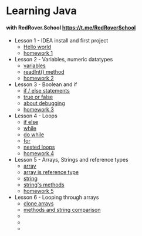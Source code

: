 # Learning Java 
#### with RedRover.School https://t.me/RedRoverSchool

* Lesson 1 - IDEA install and first project
  - [Hello world](https://github.com/Sensation3000/JavaLearning/blob/main/src/main/java/lesson01/Lesson1.java)
  - [homework 1](https://github.com/Sensation3000/JavaLearning/tree/main/src/main/java/homework01)
* Lesson 2 - Variables, numeric datatypes
  - [variables](https://github.com/Sensation3000/JavaLearning/blob/main/src/main/java/lesson02/Lesson2.java)
  - [readInt() method](https://github.com/Sensation3000/JavaLearning/blob/main/src/main/java/lesson02/Adder.java)
  - [homework 2](https://github.com/Sensation3000/JavaLearning/tree/main/src/main/java/homework02)
* Lesson 3 - Boolean and if
  - [if / else statements](https://github.com/Sensation3000/JavaLearning/blob/main/src/main/java/lesson03/Lesson3_1.java)
  - [true or false](https://github.com/Sensation3000/JavaLearning/blob/main/src/main/java/lesson03/Lesson3_2.java)
  - [about debugging](https://github.com/Sensation3000/JavaLearning/blob/main/src/main/java/lesson03/Lesson3_3.java)
  - [homework 3](https://github.com/Sensation3000/JavaLearning/tree/main/src/main/java/homework03)
* Lesson 4 - Loops 
  - [if else](https://github.com/Sensation3000/JavaLearning/blob/main/src/main/java/lesson04/Lesson4_1.java)
  - [while](https://github.com/Sensation3000/JavaLearning/blob/main/src/main/java/lesson04/Lesson4_2.java)
  - [do while](https://github.com/Sensation3000/JavaLearning/blob/main/src/main/java/lesson04/Lesson4_3.java)
  - [for](https://github.com/Sensation3000/JavaLearning/blob/main/src/main/java/lesson04/Lesson4_4.java)
  - [nested loops](https://github.com/Sensation3000/JavaLearning/blob/main/src/main/java/lesson04/Lesson4_5.java)
  - [homework 4](https://github.com/Sensation3000/JavaLearning/tree/main/src/main/java/homework04)
* Lesson 5 - Arrays, Strings and reference types
  - [array](https://github.com/Sensation3000/JavaLearning/blob/main/src/main/java/lesson05/Lesson5_1.java)
  - [array is reference type](https://github.com/Sensation3000/JavaLearning/blob/main/src/main/java/lesson05/Lesson5_2.java)
  - [string](https://github.com/Sensation3000/JavaLearning/blob/main/src/main/java/lesson05/Lesson5_3.java)
  - [string's methods](https://github.com/Sensation3000/JavaLearning/blob/main/src/main/java/lesson05/Lesson5_4.java)
  - [homework 5](https://github.com/Sensation3000/JavaLearning/tree/main/src/main/java/homework05)
* Lesson 6 - Looping through arrays
  - [clone arrays](https://github.com/Sensation3000/JavaLearning/blob/main/src/main/java/lesson06/Lesson6_1.java)
  - [methods and string comparison](https://github.com/Sensation3000/JavaLearning/blob/main/src/main/java/lesson06/Lesson6_2.java)
  - []()
  - []()
  - []()